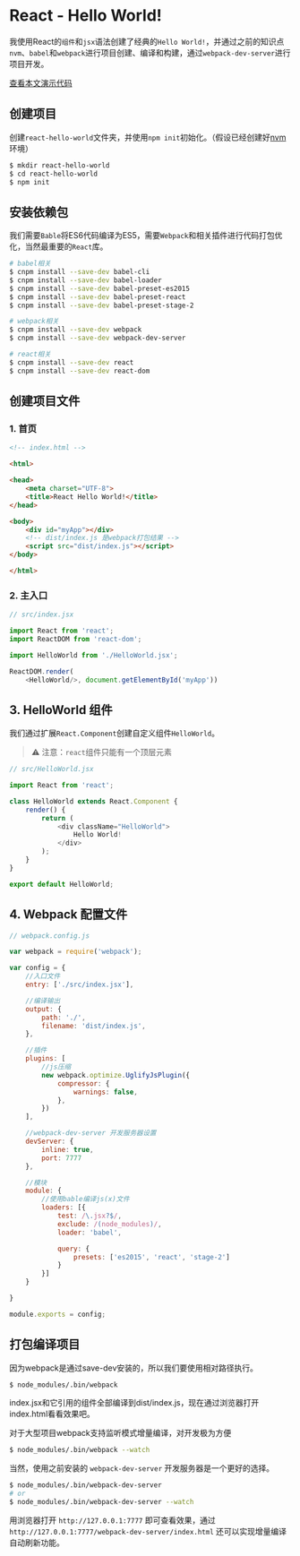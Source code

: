 # React - Hello World!

我使用React的`组件`和`jsx`语法创建了经典的`Hello World!`，并通过之前的知识点`nvm`、`babel`和`webpack`进行项目创建、编译和构建，通过`webpack-dev-server`进行项目开发。

[查看本文演示代码](samples/react-hello-world)

## 创建项目

创建`react-hello-world`文件夹，并使用`npm init`初始化。（假设已经创建好[nvm](nvm.md)环境）

```sh
$ mkdir react-hello-world
$ cd react-hello-world
$ npm init
```

## 安装依赖包

我们需要`Bable`将ES6代码编译为ES5，需要`Webpack`和相关插件进行代码打包优化，当然最重要的`React`库。

```sh
# babel相关
$ cnpm install --save-dev babel-cli
$ cnpm install --save-dev babel-loader
$ cnpm install --save-dev babel-preset-es2015
$ cnpm install --save-dev babel-preset-react
$ cnpm install --save-dev babel-preset-stage-2

# webpack相关
$ cnpm install --save-dev webpack
$ cnpm install --save-dev webpack-dev-server

# react相关
$ cnpm install --save-dev react
$ cnpm install --save-dev react-dom
```

## 创建项目文件

### 1. 首页

```html
<!-- index.html -->

<html>

<head>
    <meta charset="UTF-8">
    <title>React Hello World!</title>
</head>

<body>
    <div id="myApp"></div>
    <!-- dist/index.js 是webpack打包结果 -->
    <script src="dist/index.js"></script>
</body>

</html>
```

### 2. 主入口

```javascript
// src/index.jsx

import React from 'react';
import ReactDOM from 'react-dom';

import HelloWorld from './HelloWorld.jsx';

ReactDOM.render(
    <HelloWorld/>, document.getElementById('myApp'))
```

## 3. HelloWorld 组件

我们通过扩展`React.Component`创建自定义组件`HelloWorld`。

> ⚠️ 注意：`react`组件只能有一个顶层元素

```javascript
// src/HelloWorld.jsx

import React from 'react';

class HelloWorld extends React.Component {
    render() {
        return (
            <div className="HelloWorld">
                Hello World!
            </div>
        );
    }
}

export default HelloWorld;
```

## 4. Webpack 配置文件

```javascript
// webpack.config.js

var webpack = require('webpack');

var config = {
    //入口文件
    entry: ['./src/index.jsx'],

    //编译输出
    output: {
        path: './',
        filename: 'dist/index.js',
    },

    //插件
    plugins: [
        //js压缩
        new webpack.optimize.UglifyJsPlugin({
            compressor: {
                warnings: false,
            },
        })
    ],

    //webpack-dev-server 开发服务器设置
    devServer: {
        inline: true,
        port: 7777
    },

    //模块
    module: {
        //使用bable编译js(x)文件
        loaders: [{
            test: /\.jsx?$/,
            exclude: /(node_modules)/,
            loader: 'babel',

            query: {
                presets: ['es2015', 'react', 'stage-2']
            }
        }]
    }

}

module.exports = config;
```

## 打包编译项目

因为webpack是通过save-dev安装的，所以我们要使用相对路径执行。

```sh
$ node_modules/.bin/webpack
```

index.jsx和它引用的组件全部编译到dist/index.js，现在通过浏览器打开index.html看看效果吧。

对于大型项目webpack支持监听模式增量编译，对开发极为方便

```sh
$ node_modules/.bin/webpack --watch
```

当然，使用之前安装的 `webpack-dev-server` 开发服务器是一个更好的选择。

```sh
$ node_modules/.bin/webpack-dev-server
# or
$ node_modules/.bin/webpack-dev-server --watch
```

用浏览器打开 `http://127.0.0.1:7777` 即可查看效果，通过 `http://127.0.0.1:7777/webpack-dev-server/index.html` 还可以实现增量编译自动刷新功能。

